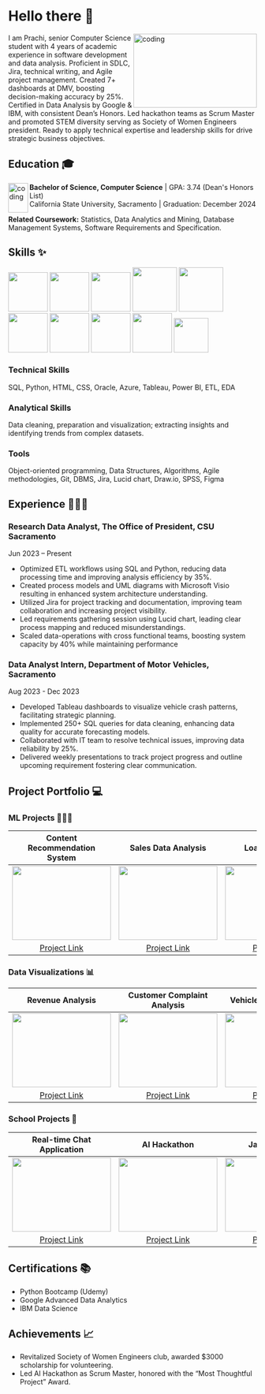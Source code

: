 
# Hello there 👋

<img align="right" alt="coding" width="250" height= "150" src="https://github.com/user-attachments/assets/846d758c-4ccc-4958-8a5c-33b69faa9f29">

I am Prachi, senior Computer Science student with 4 years of academic experience in software development and data analysis. Proficient in SDLC, Jira, technical writing, and Agile project management. Created 7+ dashboards at DMV, boosting decision-making accuracy by 25%. Certified in Data Analysis by Google 
& IBM, with consistent Dean’s Honors. Led hackathon teams as Scrum Master and promoted STEM diversity serving as Society of Women Engineers president. Ready to apply technical expertise and leadership skills for drive strategic business objectives.

##  Education 🎓

<img align="left" alt="coding" width="40" height= "60" src="https://github.com/user-attachments/assets/26712ebc-40d8-4d12-842b-49a6a05e349f">

 **Bachelor of Science, Computer Science** | GPA: 3.74 (Dean's Honors List)  
  California State University, Sacramento | Graduation: December 2024  
  
  **Related Coursework:** Statistics, Data Analytics and Mining, Database Management Systems, Software Requirements and Specification.




## Skills ✨

<img src="https://github.com/pprachi15/introduction/assets/116032314/650fefe9-040d-4264-9199-339819740bb0" width="80" height="80" />      <!-- Python -->
<img src="https://github.com/pprachi15/introduction/assets/116032314/0c174aef-f793-4a52-8b80-ceb431cf0cfa" width="80" height="80" />      <!-- SQL -->
<img src="https://github.com/pprachi15/introduction/assets/116032314/0966de8a-4ee7-4539-87a3-b80197160a75" width="80" height="80" />      <!-- Jupyter -->
<img src="https://github.com/pprachi15/introduction/assets/116032314/62f457ca-c230-4507-b841-057a6d65099c" width="90" height="90" />     <!-- Tableau  -->
<img src="https://github.com/pprachi15/introduction/assets/116032314/b7d00bb7-a68e-49da-83c5-953358283695" width="90" height="90" />       <!-- Power BI -->
<img src="https://github.com/pprachi15/introduction/assets/116032314/c68a5649-9860-4214-a057-550ffae90bb1" width="80" height="80" />      <!-- MySQL -->
<img src="https://github.com/pprachi15/introduction/assets/116032314/7f1324a8-6ee3-444d-a102-e977e5aff733" width="80" height="80" />        <!-- MS Azure -->
<img src="https://github.com/pprachi15/introduction/assets/116032314/86cc04c7-f16c-4447-8890-898574556d70" width="80" height="80" />        <!-- Google Cloud -->
<img src="https://github.com/pprachi15/introduction/assets/116032314/363223d3-ba8f-4f0a-9b8f-3185342bedb7" width="80" height="80" />        <!-- Jira -->
<img src="https://github.com/pprachi15/introduction/assets/116032314/7b46ae33-acdf-4e06-8e26-e530da1f9133" width="70" height="70" />        <!-- VS Code -->

### Technical Skills

SQL, Python, HTML, CSS, Oracle, Azure, Tableau, Power BI, ETL, EDA

### Analytical Skills

Data cleaning, preparation and visualization; extracting insights and identifying trends from complex datasets.

### Tools

Object-oriented programming, Data Structures, Algorithms, Agile methodologies, Git, DBMS, Jira, Lucid chart, Draw.io, SPSS, Figma

## Experience 👩🏻‍💻

### Research Data Analyst, The Office of President, CSU Sacramento  
Jun 2023 – Present
- Optimized ETL workflows using SQL and Python, reducing data processing time and improving analysis efficiency by 35%.
- Created process models and UML diagrams with Microsoft Visio resulting in enhanced system architecture understanding.
- Utilized Jira for project tracking and documentation, improving team collaboration and increasing project visibility.
- Led requirements gathering session using Lucid chart, leading clear process mapping and reduced misunderstandings.
- Scaled data-operations with cross functional teams, boosting system capacity by 40% while maintaining performance


### Data Analyst Intern, Department of Motor Vehicles, Sacramento  
Aug 2023 - Dec 2023
- Developed Tableau dashboards to visualize vehicle crash patterns, facilitating strategic planning.
- Implemented 250+ SQL queries for data cleaning, enhancing data quality for accurate forecasting models.
- Collaborated with IT team to resolve technical issues, improving data reliability by 25%.
- Delivered weekly presentations to track project progress and outline upcoming requirement fostering clear communication.

## Project Portfolio 💻

### ML Projects 👩🏻‍💼

| Content Recommendation System | Sales Data Analysis | Loan Prediction | COVID-19 Analysis |
|:-----------------------------:|:-------------------:|:---------------:|:-----------------:|
| <img src="https://github.com/user-attachments/assets/0f46d8de-2c56-4cb9-b50d-0e2230243ea8" width="200" height="150"> | <img src="https://github.com/user-attachments/assets/13bcde60-067d-4f58-ad73-3a4ba29ab57a" width="200" height="150"> | <img src="https://github.com/user-attachments/assets/5ba5c9a7-2851-4de3-95bf-8026309bc215" width="200" height="150"> | <img src="https://github.com/user-attachments/assets/420c14d1-bc6d-4369-9bbc-884631fdaf34" width="200" height="150"> |
| [Project Link](https://github.com/pprachi15/recommendation-app.git) | [Project Link](https://github.com/pprachi15/Supermarket.Sales.DA.git) | [Project Link](https://github.com/pprachi15/Loan_Status_Prediction.git) | [Project Link](https://github.com/pprachi15/COVID-19.Data.Analysis.git) |

### Data Visualizations 📊

| Revenue Analysis | Customer Complaint Analysis | Vehicle Crash Analysis |
|:----------------:|:----------------------------:|:----------------------:|
| <img src="https://github.com/user-attachments/assets/936fb3cb-8337-4c80-acec-0bfd2c43b2fc" width="200" height="150"> | <img src="https://github.com/user-attachments/assets/a4f83ada-af24-4464-8982-6e86d6b16ab4" width="200" height="150"> | <img src="https://github.com/user-attachments/assets/a02fd5b6-d2f5-4169-b7e1-91f5da15d874" width="200" height="150"> |
| [Project Link](https://github.com/pprachi15/revenue.analysis.git) | [Project Link](https://github.com/pprachi15/complaint.dashboard.git) | [Project Link](https://github.com/pprachi15/Vehicle.crash.git) |

### School Projects 📝

| Real-time Chat Application | AI Hackathon | Java Practice |
|:--------------------------:|:------------:|:-------------:|
| <img src="https://github.com/user-attachments/assets/c225e31e-31dd-452b-8e0a-cf1fedf2b74d" width="200" height="150"> | <img src="https://github.com/user-attachments/assets/fb969352-60f5-4a7d-a256-e9b0ad3f0c4c" width="200" height="150"> | <img src="https://github.com/user-attachments/assets/1d97d1d1-4ecf-4866-a1ec-86036d5b367f" width="200" height="150"> |
| [Project Link](https://github.com/pprachi15/chatbot.git) | [Project Link](https://github.com/AdibaAdi/AI_hackathon-Scholarly-App.git) | [Project Link](https://github.com/pprachi15/basic_practice.git) |

## Certifications 📚

- Python Bootcamp (Udemy)
- Google Advanced Data Analytics
- IBM Data Science

## Achievements 📈

- Revitalized Society of Women Engineers club, awarded $3000 scholarship for volunteering.
- Led AI Hackathon as Scrum Master, honored with the “Most Thoughtful Project” Award.

